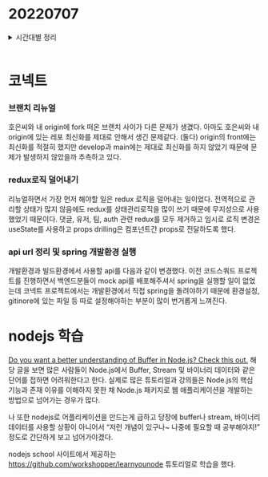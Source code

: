 # 20220707

<details>
<summary>시간대별 정리</summary>

### 아침

회고 작성

### 오전

jest 간단한 메서드 학습

코넥트

- fork 새로 떠오기

### 오후

코넥트

- api uri 설정
- redux 로직 제거

nodejs학습

- learnyounode

</details>
<br>

# 코넥트

### 브랜치 리뉴얼

호은씨와 내 origin에 fork 떠온 브랜치 사이가 다른 문제가 생겼다. 아마도 호은씨와 내 origin에 있는 레포 최신화를 제대로 안해서 생긴 문제같다. (둘다) origin의 front에는 최신화를 적절히 했지만 develop과 main에는 제대로 최신화를 하지 않았기 때문에 문제가 발생하지 않았을까 추측하고 있다.

### redux로직 덜어내기

리뉴얼하면서 가장 먼저 해야할 일은 redux 로직을 덜어내는 일이었다. 전역적으로 관리할 상태가 많지 않음에도 redux를 상태관리로직을 많이 쓰기 때문에 무지성으로 사용했었기 때문이다. 댓글, 유저, 팀, auth 관련 redux를 모두 제거하고 임시로 로직 변경은 useState를 사용하고 props drilling은 컴포넌트간 props로 전달하도록 했다.

### api url 정리 및 spring 개발환경 실행

개발환경과 빌드환경에서 사용할 api를 다음과 같이 변경했다. 이전 코드스쿼드 프로젝트를 진행하면서 백엔드분들이 mock api를 배포해주셔서 spring을 실행할 일이 없었는데 코넥트 프로젝트에서는 개발환경에서 직접 spring을 돌려야하기 때문에 환경설정, gitinore에 있는 파일 등 따로 설정해야하는 부분이 많이 번거롭게 느껴진다.

# nodejs 학습

[Do you want a better understanding of Buffer in Node.js? Check this out.](https://www.freecodecamp.org/news/do-you-want-a-better-understanding-of-buffer-in-node-js-check-this-out-2e29de2968e8) 해당 글을 보면 많은 사람들이 Node.js에서 Buffer, Stream 및 바이너리 데이터와 같은 단어를 접하면 어려워한다고 한다. 실제로 많은 튜토리얼과 강의들은 Node.js의 핵심 기능과 존재 이유를 이해하지 못한 채 Node.js 패키지로 웹 애플리케이션을 개발하는 방법으로 넘어가는 경우가 많다.

나 또한 nodejs로 어플리케이션을 만드는게 급하고 당장에 buffer나 stream, 바이너리 데이터를 사용할 상황이 아니어서 “저런 개념이 있구나~ 나중에 필요할 때 공부해야지!” 정도로 간단하게 보고 넘어가야겠다.

nodejs school 사이트에서 제공하는 https://github.com/workshopper/learnyounode 튜토리얼로 학습을 했다.

```

```
